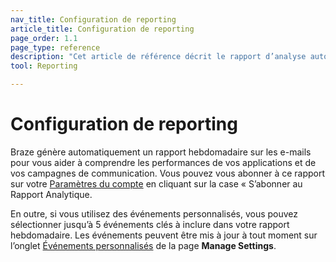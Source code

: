 ```yaml
---
nav_title: Configuration de reporting
article_title: Configuration de reporting
page_order: 1.1
page_type: reference
description: "Cet article de référence décrit le rapport d’analyse automatique fourni par Braze."
tool: Reporting

---
```


# Configuration de reporting

Braze génère automatiquement un rapport hebdomadaire sur les e-mails pour vous aider à comprendre les performances de vos applications et de vos campagnes de communication. Vous pouvez vous abonner à ce rapport sur votre [Paramètres du compte][2] en cliquant sur la case « S’abonner au Rapport Analytique.

En outre, si vous utilisez des événements personnalisés, vous pouvez sélectionner jusqu’à 5 événements clés à inclure dans votre rapport hebdomadaire. Les événements peuvent être mis à jour à tout moment sur l’onglet [Événements personnalisés][3] de la page **Manage Settings**.

[2]: https://dashboard-01.braze.com/company_settings/account_settings
[3]: https://dashboard-01.braze.com/app_settings/app_settings/custom_events/
